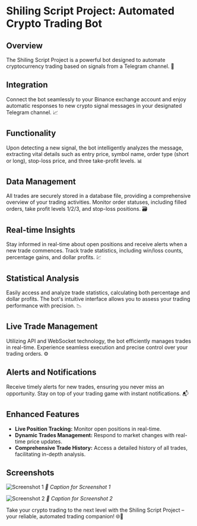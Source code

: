# Shiling Script Project: Automated Crypto Trading Bot

## Overview

The Shiling Script Project is a powerful bot designed to automate cryptocurrency trading based on signals from a Telegram channel. 🚀

## Integration

Connect the bot seamlessly to your Binance exchange account and enjoy automatic responses to new crypto signal messages in your designated Telegram channel. 📈

## Functionality

Upon detecting a new signal, the bot intelligently analyzes the message, extracting vital details such as entry price, symbol name, order type (short or long), stop-loss price, and three take-profit levels. 📊

## Data Management

All trades are securely stored in a database file, providing a comprehensive overview of your trading activities. Monitor order statuses, including filled orders, take profit levels 1/2/3, and stop-loss positions. 🗃️

## Real-time Insights

Stay informed in real-time about open positions and receive alerts when a new trade commences. Track trade statistics, including win/loss counts, percentage gains, and dollar profits. 💹

## Statistical Analysis

Easily access and analyze trade statistics, calculating both percentage and dollar profits. The bot's intuitive interface allows you to assess your trading performance with precision. 📉

## Live Trade Management

Utilizing API and WebSocket technology, the bot efficiently manages trades in real-time. Experience seamless execution and precise control over your trading orders. ⚙️

## Alerts and Notifications

Receive timely alerts for new trades, ensuring you never miss an opportunity. Stay on top of your trading game with instant notifications. 📬

## Enhanced Features

- **Live Position Tracking:** Monitor open positions in real-time.
- **Dynamic Trades Management:** Respond to market changes with real-time price updates.
- **Comprehensive Trade History:** Access a detailed history of all trades, facilitating in-depth analysis.

## Screenshots

![Screenshot 1](path/to/screenshot1.png)
*📸 Caption for Screenshot 1*

![Screenshot 2](path/to/screenshot2.png)
*📸 Caption for Screenshot 2*

Take your crypto trading to the next level with the Shiling Script Project – your reliable, automated trading companion! 🌐💼
